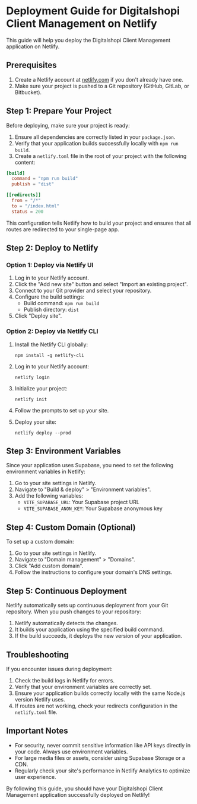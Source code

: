 
# Deployment Guide for Digitalshopi Client Management on Netlify

This guide will help you deploy the Digitalshopi Client Management application on Netlify.

## Prerequisites

1. Create a Netlify account at [netlify.com](https://netlify.com) if you don't already have one.
2. Make sure your project is pushed to a Git repository (GitHub, GitLab, or Bitbucket).

## Step 1: Prepare Your Project

Before deploying, make sure your project is ready:

1. Ensure all dependencies are correctly listed in your `package.json`.
2. Verify that your application builds successfully locally with `npm run build`.
3. Create a `netlify.toml` file in the root of your project with the following content:

```toml
[build]
  command = "npm run build"
  publish = "dist"

[[redirects]]
  from = "/*"
  to = "/index.html"
  status = 200
```

This configuration tells Netlify how to build your project and ensures that all routes are redirected to your single-page app.

## Step 2: Deploy to Netlify

### Option 1: Deploy via Netlify UI

1. Log in to your Netlify account.
2. Click the "Add new site" button and select "Import an existing project".
3. Connect to your Git provider and select your repository.
4. Configure the build settings:
   - Build command: `npm run build`
   - Publish directory: `dist`
5. Click "Deploy site".

### Option 2: Deploy via Netlify CLI

1. Install the Netlify CLI globally:
   ```
   npm install -g netlify-cli
   ```

2. Log in to your Netlify account:
   ```
   netlify login
   ```

3. Initialize your project:
   ```
   netlify init
   ```

4. Follow the prompts to set up your site.

5. Deploy your site:
   ```
   netlify deploy --prod
   ```

## Step 3: Environment Variables

Since your application uses Supabase, you need to set the following environment variables in Netlify:

1. Go to your site settings in Netlify.
2. Navigate to "Build & deploy" > "Environment variables".
3. Add the following variables:
   - `VITE_SUPABASE_URL`: Your Supabase project URL
   - `VITE_SUPABASE_ANON_KEY`: Your Supabase anonymous key

## Step 4: Custom Domain (Optional)

To set up a custom domain:

1. Go to your site settings in Netlify.
2. Navigate to "Domain management" > "Domains".
3. Click "Add custom domain".
4. Follow the instructions to configure your domain's DNS settings.

## Step 5: Continuous Deployment

Netlify automatically sets up continuous deployment from your Git repository. When you push changes to your repository:

1. Netlify automatically detects the changes.
2. It builds your application using the specified build command.
3. If the build succeeds, it deploys the new version of your application.

## Troubleshooting

If you encounter issues during deployment:

1. Check the build logs in Netlify for errors.
2. Verify that your environment variables are correctly set.
3. Ensure your application builds correctly locally with the same Node.js version Netlify uses.
4. If routes are not working, check your redirects configuration in the `netlify.toml` file.

## Important Notes

- For security, never commit sensitive information like API keys directly in your code. Always use environment variables.
- For large media files or assets, consider using Supabase Storage or a CDN.
- Regularly check your site's performance in Netlify Analytics to optimize user experience.

By following this guide, you should have your Digitalshopi Client Management application successfully deployed on Netlify!

